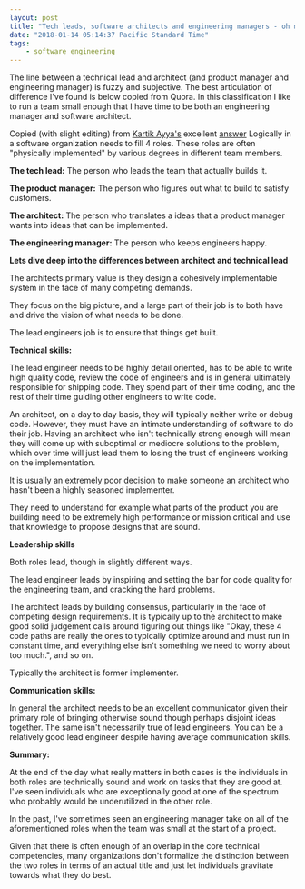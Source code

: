 ```yaml
---
layout: post
title: "Tech leads, software architects and engineering managers - oh my!"
date: "2018-01-14 05:14:37 Pacific Standard Time"
tags:
    - software engineering
---
```



The line between a technical lead and architect (and product manager and engineering manager) is fuzzy and subjective. The best articulation of difference I've found is below copied from Quora. In this classification I like to run a team small enough that I have time to be both an engineering manager and software architect.

Copied (with slight editing) from [Kartik Ayya's](https://www.quora.com/profile/Kartik-Ayya) excellent [answer](https://www.quora.com/What-are-the-key-differences-between-a-technical-architect-and-a-lead-software-engineer)
Logically in a software organization needs to fill 4 roles. These roles are often "physically implemented" by various degrees in different team members.

**The tech lead:** The person who leads the team that actually builds it.

**The product manager:** The person who figures out what to build to satisfy customers.

**The architect:** The person who translates a ideas that a product manager wants into ideas that can be implemented.

**The engineering manager:** The person who keeps engineers happy.

**Lets dive deep into the differences between architect and technical lead**

The architects primary value is they design a cohesively implementable system in the face of many competing demands.

They focus on the big picture, and a large part of their job is to both have and drive the vision of what needs to be done.

The lead engineers job is to ensure that things get built.

**Technical skills:**

The lead engineer needs to be highly detail oriented, has to be able to write high quality code, review the code of engineers and is in general ultimately responsible for shipping code. They spend part of their time coding, and the rest of their time guiding other engineers to write code.

An architect, on a day to day basis, they will typically neither write or debug code. However, they must have an intimate understanding of software to do their job. Having an architect who isn't technically strong enough will mean they will come up with suboptimal or mediocre solutions to the problem, which over time will just lead them to losing the trust of engineers working on the implementation.

It is usually an extremely poor decision to make someone an architect who hasn't been a highly seasoned implementer.

They need to understand for example what parts of the product you are building need to be extremely high performance or mission critical and use that knowledge to propose designs that are sound.

**Leadership skills**

Both roles lead, though in slightly different ways.

The lead engineer leads by inspiring and setting the bar for code quality for the engineering team, and cracking the hard problems.

The architect leads by building consensus, particularly in the face of competing design requirements. It is typically up to the architect to make  good solid judgement calls around figuring out things like "Okay, these 4 code paths are really the ones to typically optimize around and must run in constant time, and everything else isn't something we need to worry about too much.", and so on.

Typically the architect is former implementer.

**Communication skills:**

In general the architect needs to be an excellent communicator given their primary role of bringing otherwise sound though perhaps disjoint ideas together. The same isn't necessarily true of lead engineers. You can be a relatively good lead engineer despite having average communication skills.

**Summary:**

At the end of the day what really matters in both cases is the individuals in both roles are technically sound and work on tasks that they are good at. I've seen individuals who are exceptionally good at one of the spectrum who probably would be underutilized in the other role.

In the past, I've sometimes seen an engineering manager take on all of the aforementioned roles when the team was small at the start of a project. 

Given that there is often enough of an overlap in the core technical competencies, many organizations don't formalize the distinction between the two roles in terms of an actual title and just let individuals gravitate towards what they do best.




